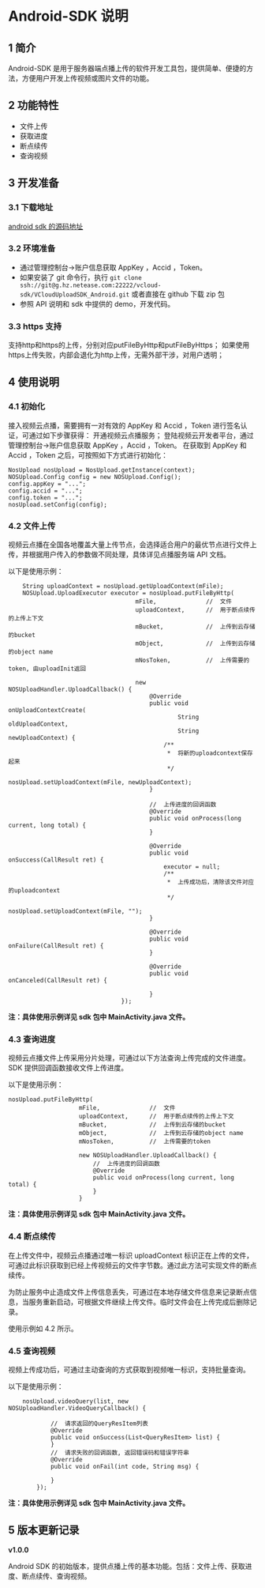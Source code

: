 # Android-SDK 说明

## 1 简介

Android-SDK 是用于服务器端点播上传的软件开发工具包，提供简单、便捷的方法，方便用户开发上传视频或图片文件的功能。

## 2 功能特性

- 文件上传
- 获取进度
- 断点续传
- 查询视频

## 3 开发准备

### 3.1 下载地址

[android sdk 的源码地址](https://g.hz.netease.com/vcloud-sdk/VCloudUploadSDK_Android.git "android sdk 的源码地址")


### 3.2 环境准备

- 通过管理控制台->账户信息获取 AppKey ，Accid ，Token。
- 如果安装了 git 命令行，执行 `git clone ssh://git@g.hz.netease.com:22222/vcloud-sdk/VCloudUploadSDK_Android.git` 或者直接在 github 下载 zip 包
- 参照 API 说明和 sdk 中提供的 demo，开发代码。


### 3.3 https 支持

支持http和https的上传，分别对应putFileByHttp和putFileByHttps；
如果使用https上传失败，内部会退化为http上传，无需外部干涉，对用户透明；

## 4 使用说明

### 4.1 初始化

接入视频云点播，需要拥有一对有效的 AppKey 和 Accid ，Token 进行签名认证，可通过如下步骤获得：
开通视频云点播服务；
登陆视频云开发者平台，通过管理控制台->账户信息获取 AppKey ，Accid ，Token。
在获取到 AppKey 和 Accid ，Token 之后，可按照如下方式进行初始化：

	NosUpload nosUpload = NosUpload.getInstance(context);
	NOSUpload.Config config = new NOSUpload.Config();
	config.appKey = "...";
	config.accid = "...";
	config.token = "...";
	nosUpload.setConfig(config);

### 4.2 文件上传

视频云点播在全国各地覆盖大量上传节点，会选择适合用户的最优节点进行文件上传，并根据用户传入的参数做不同处理，具体详见点播服务端 API 文档。

以下是使用示例：


		String uploadContext = nosUpload.getUploadContext(mFile);
		NOSUpload.UploadExecutor executor = nosUpload.putFileByHttp(
										mFile,				//	文件
										uploadContext, 		//	用于断点续传的上传上下文
										mBucket,			//	上传到云存储的bucket
										mObject, 			//	上传到云存储的object name
										mNosToken, 			//	上传需要的token, 由uploadInit返回
										
										new NOSUploadHandler.UploadCallback() {
											@Override
											public void onUploadContextCreate(
													String oldUploadContext,
													String newUploadContext) {
												/**
												 *  将新的uploadcontext保存起来
												 */
												nosUpload.setUploadContext(mFile, newUploadContext);
											}

											//	上传进度的回调函数
											@Override
											public void onProcess(long current, long total) { 
											}

											@Override
											public void onSuccess(CallResult ret) {
												executor = null;
												/**
												 *  上传成功后，清除该文件对应的uploadcontext
												 */
												nosUpload.setUploadContext(mFile, ""); 
											}

											@Override
											public void onFailure(CallResult ret) { 
											}

											@Override
											public void onCanceled(CallResult ret) {
											
											}
									});

**注：具体使用示例详见 sdk 包中 MainActivity.java 文件。**

### 4.3 查询进度

视频云点播文件上传采用分片处理，可通过以下方法查询上传完成的文件进度。SDK 提供回调函数接收文件上传进度。

以下是使用示例：
	
	nosUpload.putFileByHttp(
						mFile,				//	文件
						uploadContext, 		//	用于断点续传的上传上下文
						mBucket,			//	上传到云存储的bucket
						mObject, 			//	上传到云存储的object name
						mNosToken, 			//	上传需要的token
						
						new NOSUploadHandler.UploadCallback() { 
							//	上传进度的回调函数
							@Override
							public void onProcess(long current, long total) { 
							} 
						}

**注：具体使用示例详见 sdk 包中 MainActivity.java 文件。**

### 4.4 断点续传

在上传文件中，视频云点播通过唯一标识 uploadContext 标识正在上传的文件，可通过此标识获取到已经上传视频云的文件字节数。通过此方法可实现文件的断点续传。

为防止服务中止造成文件上传信息丢失，可通过在本地存储文件信息来记录断点信息，当服务重新启动，可根据文件继续上传文件。临时文件会在上传完成后删除记录。

使用示例如 4.2 所示。

### 4.5 查询视频

视频上传成功后，可通过主动查询的方式获取到视频唯一标识，支持批量查询。

以下是使用示例：

		nosUpload.videoQuery(list, new NOSUploadHandler.VideoQueryCallback() {
		
				//	请求返回的QueryResItem列表
				@Override
				public void onSuccess(List<QueryResItem> list) {
				}
				//	请求失败的回调函数, 返回错误码和错误字符串
				@Override
				public void onFail(int code, String msg) {
				
				}
			});

**注：具体使用示例详见 sdk 包中 MainActivity.java 文件。**



## 5 版本更新记录

**v1.0.0**

Android SDK 的初始版本，提供点播上传的基本功能。包括：文件上传、获取进度、断点续传、查询视频。
